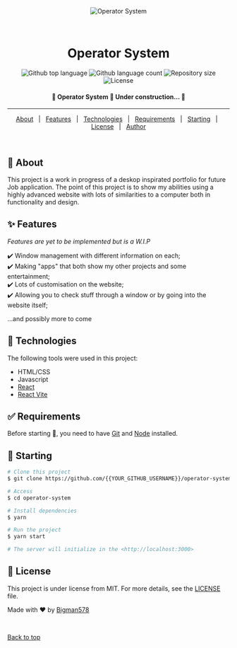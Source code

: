 <div align="center" id="top"> 
  <img src="./.github/app.gif" alt="Operator System" />

  &#xa0;

  <!-- <a href="https://operatorsystem.netlify.app">Demo</a> -->
</div>

<h1 align="center">Operator System</h1>

<p align="center">
  <img alt="Github top language" src="https://img.shields.io/github/languages/top/{{YOUR_GITHUB_USERNAME}}/operator-system?color=56BEB8">

  <img alt="Github language count" src="https://img.shields.io/github/languages/count/{{YOUR_GITHUB_USERNAME}}/operator-system?color=56BEB8">

  <img alt="Repository size" src="https://img.shields.io/github/repo-size/{{YOUR_GITHUB_USERNAME}}/operator-system?color=56BEB8">

  <img alt="License" src="https://img.shields.io/github/license/{{YOUR_GITHUB_USERNAME}}/operator-system?color=56BEB8">

  <!-- <img alt="Github issues" src="https://img.shields.io/github/issues/{{YOUR_GITHUB_USERNAME}}/operator-system?color=56BEB8" /> -->

  <!-- <img alt="Github forks" src="https://img.shields.io/github/forks/{{YOUR_GITHUB_USERNAME}}/operator-system?color=56BEB8" /> -->

  <!-- <img alt="Github stars" src="https://img.shields.io/github/stars/{{YOUR_GITHUB_USERNAME}}/operator-system?color=56BEB8" /> -->
</p>

<!-- Status -->

 <h4 align="center"> 
	🚧  Operator System 🚀 Under construction...  🚧
</h4> 

<hr>

<p align="center">
  <a href="#dart-about">About</a> &#xa0; | &#xa0; 
  <a href="#sparkles-features">Features</a> &#xa0; | &#xa0;
  <a href="#rocket-technologies">Technologies</a> &#xa0; | &#xa0;
  <a href="#white_check_mark-requirements">Requirements</a> &#xa0; | &#xa0;
  <a href="#checkered_flag-starting">Starting</a> &#xa0; | &#xa0;
  <a href="#memo-license">License</a> &#xa0; | &#xa0;
  <a href="https://github.com/Bigman578" target="_blank">Author</a>
</p>

<br>

## :dart: About ##

This project is a work in progress of a deskop inspirated portfolio for future Job application. The point of this project is to show my abilities using a highly advanced website with lots of similarities to a computer both in functionality and design. 


## :sparkles: Features ##

<i>Features are yet to be implemented but is a W.I.P</i>

:heavy_check_mark: Window management with different information on each;\
:heavy_check_mark: Making "apps" that both show my other projects and some entertainment;\
:heavy_check_mark: Lots of customisation on the website;\
:heavy_check_mark: Allowing you to check stuff through a window or by going into the website itself;

...and possibly more to come


## :rocket: Technologies ##

The following tools were used in this project:

- HTML/CSS
- Javascript
- [React](https://pt-br.reactjs.org/)
- [React Vite](https://vitejs.dev)


## :white_check_mark: Requirements ##

Before starting :checkered_flag:, you need to have [Git](https://git-scm.com) and [Node](https://nodejs.org/en/) installed.


## :checkered_flag: Starting ##

```bash
# Clone this project
$ git clone https://github.com/{{YOUR_GITHUB_USERNAME}}/operator-system

# Access
$ cd operator-system

# Install dependencies
$ yarn

# Run the project
$ yarn start

# The server will initialize in the <http://localhost:3000>
```


## :memo: License ##

This project is under license from MIT. For more details, see the [LICENSE](LICENSE.md) file.


Made with :heart: by <a href="https://github.com/Bigman578" target="_blank">Bigman578</a>

&#xa0;

<a href="#top">Back to top</a>
